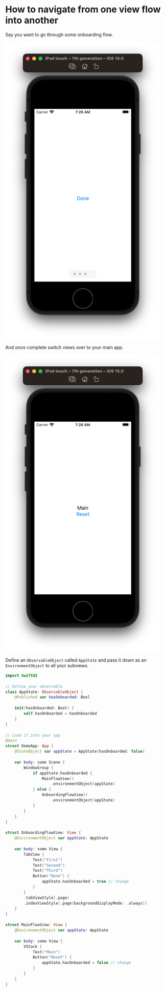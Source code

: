 # How to navigate from one view flow into another

Say you want to go through some onboarding flow.

![](images/1.png)

And once complete switch views over to your main app.

![](images/2.png)

Define an `ObservableObject` called `AppState` and pass it down as an `EnvironmentObject` to all your subviews.

```swift
import SwiftUI

// Define your observable
class AppState: ObservableObject {
    @Published var hasOnboarded: Bool

    init(hasOnboarded: Bool) {
        self.hasOnboarded = hasOnboarded
    }
}

// Load it into your app
@main
struct DemoApp: App {
    @StateObject var appState = AppState(hasOnboarded: false)
    
    var body: some Scene {
        WindowGroup {
            if appState.hasOnboarded {
                MainFlowView()
                    .environmentObject(appState)
            } else {
                OnboardingFlowView()
                    .environmentObject(appState)
            }
        }
    }
}

struct OnboardingFlowView: View {
    @EnvironmentObject var appState: AppState
    
    var body: some View {
        TabView {
            Text("First")
            Text("Second")
            Text("Third")
            Button("Done") {
                appState.hasOnboarded = true // change
            }
        }
        .tabViewStyle(.page)
        .indexViewStyle(.page(backgroundDisplayMode: .always))
    }
}

struct MainFlowView: View {
    @EnvironmentObject var appState: AppState
    
    var body: some View {
        VStack {
            Text("Main")
            Button("Reset") {
                appState.hasOnboarded = false // change
            }
        }
    }
}
```



